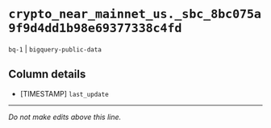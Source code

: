 # `crypto_near_mainnet_us._sbc_8bc075a9f9d4dd1b98e69377338c4fd`
`bq-1` | `bigquery-public-data`

## Column details
* [TIMESTAMP] `last_update`

-------------------------------------------------------------------------------
*Do not make edits above this line.*
